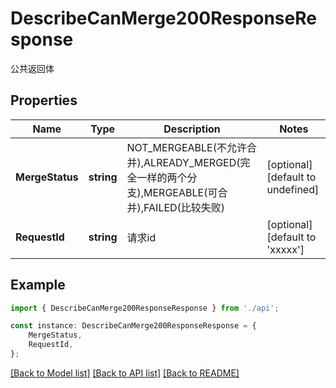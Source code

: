 # DescribeCanMerge200ResponseResponse

公共返回体

## Properties

Name | Type | Description | Notes
------------ | ------------- | ------------- | -------------
**MergeStatus** | **string** | NOT_MERGEABLE(不允许合并),ALREADY_MERGED(完全一样的两个分支),MERGEABLE(可合并),FAILED(比较失败) | [optional] [default to undefined]
**RequestId** | **string** | 请求id | [optional] [default to 'xxxxx']

## Example

```typescript
import { DescribeCanMerge200ResponseResponse } from './api';

const instance: DescribeCanMerge200ResponseResponse = {
    MergeStatus,
    RequestId,
};
```

[[Back to Model list]](../README.md#documentation-for-models) [[Back to API list]](../README.md#documentation-for-api-endpoints) [[Back to README]](../README.md)
